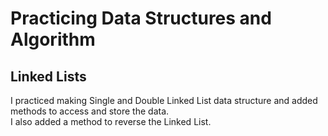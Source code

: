 # Practicing Data Structures and Algorithm

## Linked Lists
I practiced making Single and Double Linked List data structure and added methods to access and store the data. <br>
I also added a method to reverse the Linked List. 
